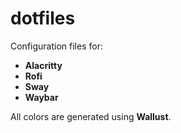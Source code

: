 # dotfiles

Configuration files for:
- **Alacritty**  
- **Rofi**  
- **Sway**  
- **Waybar**  

All colors are generated using **Wallust**.
